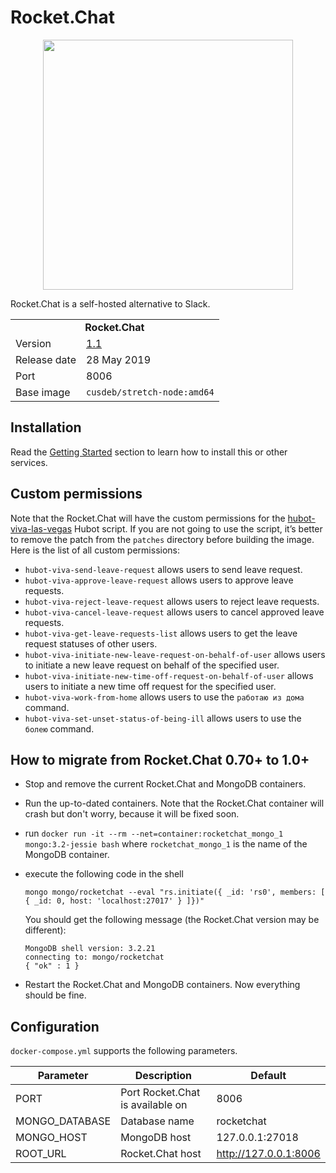 # Rocket.Chat

<p align="center">
    <img src="logo.svg" width="400">
</p>

Rocket.Chat is a self-hosted alternative to Slack.

<table>
  <tr>
    <td align="center" colspan="2"><b>Rocket.Chat</b></td>
  </tr>
  <tr>
    <td>Version</td>
    <td><a href="https://github.com/RocketChat/Rocket.Chat/releases/tag/1.1.0">1.1</a></td>
  </tr>
  <tr>
    <td>Release date</td>
    <td>28 May 2019</td>
  </tr>
  <tr>
    <td>Port</td>
    <td>8006</td>
  </tr> 
  <tr>
    <td valign="top">Base image</td>
    <td><code>cusdeb/stretch-node:amd64</code></td>
  </tr>
</table>

## Installation

Read the [Getting Started](https://github.com/tolstoyevsky/mmb#getting-started) section to learn how to install this or other services.

## Custom permissions

Note that the Rocket.Chat will have the custom permissions for the [hubot-viva-las-vegas](https://github.com/tolstoyevsky/hubot-viva-las-vegas) Hubot script. If you are not going to use the script, it’s better to remove the patch from the `patches` directory before building the image.
Here is the list of all custom permissions:
* `hubot-viva-send-leave-request` allows users to send leave request.
* `hubot-viva-approve-leave-request` allows users to approve leave requests.
* `hubot-viva-reject-leave-request` allows users to reject leave requests.
* `hubot-viva-cancel-leave-request` allows users to cancel approved leave requests.
* `hubot-viva-get-leave-requests-list` allows users to get the leave request statuses of other users.
* `hubot-viva-initiate-new-leave-request-on-behalf-of-user` allows users to initiate a new leave request on behalf of the specified user.
* `hubot-viva-initiate-new-time-off-request-on-behalf-of-user` allows users to initiate a new time off request for the specified user.
* `hubot-viva-work-from-home` allows users to use the `работаю из дома` command.
* `hubot-viva-set-unset-status-of-being-ill` allows users to use the `болею` command.

## How to migrate from Rocket.Chat 0.70+ to 1.0+

* Stop and remove the current Rocket.Chat and MongoDB containers.
* Run the up-to-dated containers. Note that the Rocket.Chat container will crash but don't worry, because it will be fixed soon.
* run `docker run -it --rm --net=container:rocketchat_mongo_1 mongo:3.2-jessie bash` where `rocketchat_mongo_1` is the name of the MongoDB container.
* execute the following code in the shell
  ```
  mongo mongo/rocketchat --eval "rs.initiate({ _id: 'rs0', members: [ { _id: 0, host: 'localhost:27017' } ]})"
  ```

  You should get the following message (the Rocket.Chat version may be different):

  ```
  MongoDB shell version: 3.2.21
  connecting to: mongo/rocketchat
  { "ok" : 1 }
  ```
* Restart the Rocket.Chat and MongoDB containers. Now everything should be fine.

## Configuration

`docker-compose.yml` supports the following parameters.

| Parameter      | Description                      | Default               |
| -------------- | -------------------------------- | --------------------- |
| PORT           | Port Rocket.Chat is available on | 8006                  |
| MONGO_DATABASE | Database name                    | rocketchat            |
| MONGO_HOST     | MongoDB host                     | 127.0.0.1:27018       |
| ROOT_URL       | Rocket.Chat host                 | http://127.0.0.1:8006 |
